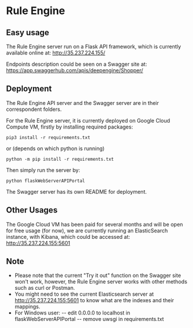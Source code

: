 # Rule Engine



## Easy usage
The Rule Engine server run on a Flask API framework, which is currently available online at: http://35.237.224.155/

Endpoints description could be seen on a Swagger site at: https://app.swaggerhub.com/apis/deepengine/Shopper/


## Deployment
The Rule Engine API server and the Swagger server are in their correspondent folders. 

For the Rule Engine server, it is currently deployed on Google Cloud Compute VM, firstly by installing required packages:

```
pip3 install -r requirements.txt
```
or (depends on which python is running)
```
python -m pip install -r requirements.txt
```

Then simply run the server by:
```
python flaskWebServerAPIPortal
```

The Swagger server has its own README for deployment.


## Other Usages
The Google Cloud VM has been paid for several months and will be open for free usage (for now), we are currently running an ElasticSearch instance, with Kibana, which could be accessed at: http://35.237.224.155:5601

## Note
- Please note that the current "Try it out" function on the Swagger site won't work, however, the Rule Engine server works with other methods such as curl or Postman.
- You might need to see the current Elasticsearch server at http://35.237.224.155:5601 to know what are the indexes and their mappings.
- For Windows user:
  -- edit 0.0.0.0 to localhost in flaskWebServerAPIPortal
  -- remove uwsgi in requirements.txt





